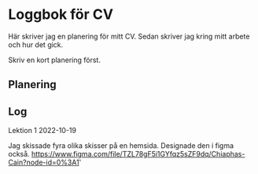 # Loggbok för CV

Här skriver jag en planering för mitt CV.
Sedan skriver jag kring mitt arbete och hur det gick.

Skriv en kort planering först.

## Planering

## Log

Lektion 1 2022-10-19

Jag skissade fyra olika skisser på en hemsida. Designade den i figma också.
https://www.figma.com/file/TZL78gF5i1GYfqz5sZF9dq/Chiaphas-Cain?node-id=0%3A1'
